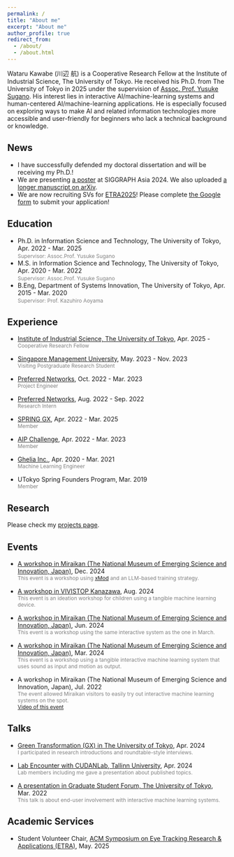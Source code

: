```yaml
---
permalink: /
title: "About me"
excerpt: "About me"
author_profile: true
redirect_from: 
  - /about/
  - /about.html
---
```


<!-- Wataru Kawabe (川辺 航), Ph.D. is a Cooperative Research Fellow at Institute of Industrial Science, The University of Tokyo, working with [Assoc.Prof. Yusuke Sugano](https://www.yusuke-sugano.info/). His interest lies in interactive machine learning systems and human-centered machine-learning applications. He is especially focused on exploring ways to make AI and other information technologies more accessible and user-friendly for beginners who lack a technical background or knowledge. -->

Wataru Kawabe (川辺 航) is a Cooperative Research Fellow at the Institute of Industrial Science, The University of Tokyo. 
He received his Ph.D. from The University of Tokyo in 2025 under the supervision of [Assoc. Prof. Yusuke Sugano](https://www.yusuke-sugano.info/). 
His interest lies in interactive AI/machine-learning systems and human-centered AI/machine-learning applications. 
He is especially focused on exploring ways to make AI and related information technologies more accessible and user-friendly for beginners who lack a technical background or knowledge.

News
------
* I have successfully defended my doctoral dissertation and will be receiving my Ph.D.!
* We are presenting [a poster](https://asia.siggraph.org/2024/presentation/?id=pos_149&sess=sess198#038;sess=sess198) at SIGGRAPH Asia 2024. We also uploaded [a longer manuscript on arXiv](https://arxiv.org/abs/2411.18908).
* We are now recruiting SVs for [ETRA2025](https://etra.acm.org/2025/)! Please complete [the Google form](https://docs.google.com/forms/d/e/1FAIpQLSfbpyajIHWt4IubIoC7R4HiSyQlmymli8Ebjx0miuo31Dnd-Q/viewform?usp=sf_link) to submit your application! 
<!-- * We published [a paper on text-based image generation](https://doi.org/10.1109/ACCESS.2024.3486055) in IEEE Access. -->
<!-- * We held [an event at a science museum](https://www.miraikan.jst.go.jp/events/202406293486.html). -->
<!-- * I gave a presentation in the [Lab Encounter with CUDANLab, Tallinn University](https://youtu.be/Cm251vBy5sU?si=wg7LfX1_f0KaK_kL). -->
<!-- * [A paper on output format in ML prototyping](https://doi.org/10.2197/ipsjjip.32.358) was published in Journal of Information Processing. -->
<!-- * [A paper on user analysis at a science museum](https://doi.org/10.1093/iwc/iwae007) was published in Interacting with Computers. -->
<!-- * We presented [a work related with 3D scanning](https://dl.acm.org/doi/10.1145/3610543.3626170) at SIGGRAPH Asia, Dec. 2023 -->
<!-- * Held [a workshop in Miraikan](https://www.miraikan.jst.go.jp/events/202207302596.html), Jul. 2022 -->

Education
------
* Ph.D. in Information Science and Technology, The University of Tokyo, Apr. 2022 - Mar. 2025
  <br><span style="font-size: 85%; color: grey;">Supervisor: Assoc.Prof. Yusuke Sugano</span>
* M.S. in Information Science and Technology, The University of Tokyo, Apr. 2020 - Mar. 2022
  <br><span style="font-size: 85%; color: grey;">Supervisor: Assoc.Prof. Yusuke Sugano</span>
  <!-- * <span style="font-size: 85%; color: grey;">Thesis: *Interactive Image Recognition for Non-Expert Users based on Image-to-Text Translation*</span> -->
* B.Eng, Department of Systems Innovation, The University of Tokyo, Apr. 2015 - Mar. 2020
  <br><span style="font-size: 85%; color: grey;">Supervisor: Prof. Kazuhiro Aoyama</span>
  <!-- * <span style="font-size: 85%; color: grey;">Thesis: *A Process to Extract the Object Processing on Assembly Surface Plates in a Shipyard*</span> -->


Experience
------
<!-- * [Mitsubishi Research Institute, Inc.](https://www.mri.co.jp/), Apr. 2025 - 
  <br><span style="font-size: 85%; color: grey;">Researcher</span> -->

* [Institute of Industrial Science, The University of Tokyo](https://www.iis.u-tokyo.ac.jp/), Apr. 2025 - 
  <br><span style="font-size: 85%; color: grey;">Cooperative Research Fellow</span>

* [Singapore Management University](https://www.smu.edu.sg/), May. 2023 - Nov. 2023
  <br><span style="font-size: 85%; color: grey;">Visiting Postgraduate Research Student</span>

* [Preferred Networks](https://www.preferred.jp/), Oct. 2022 - Mar. 2023 
  <br><span style="font-size: 85%; color: grey;">Project Engineer</span>

* [Preferred Networks](https://www.preferred.jp/), Aug. 2022 - Sep. 2022
  <br><span style="font-size: 85%; color: grey;">Research Intern</span>
  
* [SPRING GX](https://spring-gx.adm.s.u-tokyo.ac.jp/), Apr. 2022 - Mar. 2025
  <br><span style="font-size: 85%; color: grey;">Member</span>

* [AIP Challenge](https://www.jst.go.jp/kisoken/aip/program/wakate/challenge/list2022.html), Apr. 2022 - Mar. 2023
  <br><span style="font-size: 85%; color: grey;">Member</span>

* [Ghelia Inc.](https://ghelia.com/), Apr. 2020 - Mar. 2021
  <br><span style="font-size: 85%; color: grey;">Machine Learning Engineer</span>

* UTokyo Spring Founders Program, Mar. 2019
  <br><span style="font-size: 85%; color: grey;">Member</span>



Research
------
  Please check my [projects page](https://wkawabe.github.io/projects/).

Events
------
* [A workshop in Miraikan (The National Museum of Emerging Science and Innovation, Japan)](https://www.miraikan.jst.go.jp/events/202412013732.html), Dec. 2024
  <br><span style="font-size: 85%; color: grey;">This event is a workshop using [xMod](https://shadan.xdiversity.org/xmod) and an LLM-based training strategy.</span>

* [A workshop in VIVISTOP Kanazawa](https://www.instagram.com/p/C-6hcWQvLvR/?igsh=dm00OHdzazNhOXEw), Aug. 2024
  <br><span style="font-size: 85%; color: grey;">This event is an ideation workshop for children using a tangible machine learning device.</span>

* [A workshop in Miraikan (The National Museum of Emerging Science and Innovation, Japan)](https://www.miraikan.jst.go.jp/events/202406293486.html), Jun. 2024
  <br><span style="font-size: 85%; color: grey;">This event is a workshop using the same interactive system as the one in March.</span>

* [A workshop in Miraikan (The National Museum of Emerging Science and Innovation, Japan)](https://www.miraikan.jst.go.jp/research/facilities/tours/#t3), Mar. 2024
  <br><span style="font-size: 85%; color: grey;">This event is a workshop using a tangible interactive machine learning system that uses sound as input and motion as output.</span>

* A workshop in Miraikan (The National Museum of Emerging Science and Innovation, Japan), Jul. 2022
  <br><span style="font-size: 85%; color: grey;">The event allowed Miraikan visitors to easily try out interactive machine learning systems on the spot.</span>
  <br><span style="font-size: 85%; color: grey;">[Video of this event](https://youtu.be/MX2XYA0LKa8?si=7hV9LGVfgSrCGMcz)</span>


Talks
------

* [Green Transformation (GX) in The University of Tokyo](https://www.u-tokyo.ac.jp/content/400240676.pdf), Apr. 2024
  <br><span style="font-size: 85%; color: grey;">I participated in research introductions and roundtable-style interviews.</span>

* [Lab Encounter with CUDANLab, Tallinn University](https://youtu.be/Cm251vBy5sU?si=wg7LfX1_f0KaK_kL), Apr. 2024
  <br><span style="font-size: 85%; color: grey;">Lab members including me gave a presentation about published topics.</span>

* [A presentation in Graduate Student Forum, The University of Tokyo](https://tcjs.u-tokyo.ac.jp/ja/archives/3170), Mar. 2022
  <br><span style="font-size: 85%; color: grey;">This talk is about end-user involvement with interactive machine learning systems.</span>

Academic Services
------

* Student Volunteer Chair, [ACM Symposium on Eye Tracking Research & Applications (ETRA)](https://etra.acm.org/2025/index.html), May. 2025